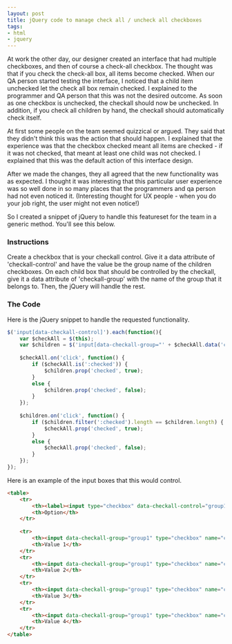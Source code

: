 ```yaml
---
layout: post
title: jQuery code to manage check all / uncheck all checkboxes
tags:
- html
- jquery
---
```

At work the other day, our designer created an interface that had multiple checkboxes, and then of course a check-all checkbox.  The thought was that if you check the check-all box, all items become checked.  When our QA person started testing the interface, I noticed that a child item unchecked let the check all box remain checked.  I explained to the programmer and QA person that this was not the desired outcome.  As soon as one checkbox is unchecked, the checkall should now be unchecked.  In addition, if you check all children by hand, the checkall should automatically check itself.  

At first some people on the team seemed quizzical or argued.  They said that they didn't think this was the action that should happen.  I explained that the experience was that the checkbox checked meant all items are checked - if it was not checked, that meant at least one child was not checked.  I explained that this was the default action of this interface design.  

After we made the changes, they all agreed that the new functionality was as expected.  I thought it was interesting that this particular user experience was so well done in so many places that the programmers and qa person had not even noticed it.  (Interesting thought for UX people - when you do your job right, the user might not even notice!)  

So I created a snippet of jQuery to handle this featureset for the team in a generic method.  You'll see this below.

### Instructions

Create a checkbox that is your checkall control.  Give it a data attribute of 'checkall-control' and have the value be the group name of the children checkboxes.  On each child box that should be controlled by the checkall, give it a data attribute of 'checkall-group' with the name of the group that it belongs to.  Then, the jQuery will handle the rest.

### The Code

Here is the jQuery snippet to handle the requested functionality.

```javascript
$('input[data-checkall-control]').each(function(){
    var $checkAll = $(this);
    var $children = $('input[data-checkall-group="' + $checkAll.data('checkall-control') + '"]');
 
    $checkAll.on('click', function() {
        if ($checkAll.is(':checked')) {
            $children.prop('checked', true);
        }
        else {
            $children.prop('checked', false);
        }
    });
 
    $children.on('click', function() {
        if ($children.filter(':checked').length == $children.length) {
            $checkAll.prop('checked', true);
        }
        else {
            $checkAll.prop('checked', false);
        }
    });
});
```

Here is an example of the input boxes that this would control.
    
```html
<table>
    <tr>
        <th><label><input type="checkbox" data-checkall-control="group1">Check All</label></th>
        <th>Option</th>
    </tr>
 
    <tr>
        <th><input data-checkall-group="group1" type="checkbox" name="checkme[]" value="1"></th>
        <th>Value 1</th>
    </tr>
    <tr>
        <th><input data-checkall-group="group1" type="checkbox" name="checkme[]" value="2"></th>
        <th>Value 2</th>
    </tr>
    <tr>
        <th><input data-checkall-group="group1" type="checkbox" name="checkme[]" value="3"></th>
        <th>Value 3</th>
    </tr>
    <tr>
        <th><input data-checkall-group="group1" type="checkbox" name="checkme[]" value="4"></th>
        <th>Value 4</th>
    </tr>
</table>
```
